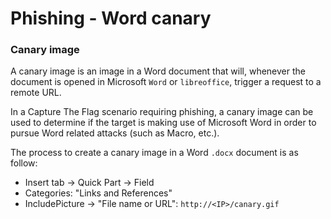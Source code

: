 # Phishing - Word canary

### Canary image

A canary image is an image in a Word document that will, whenever the document
is opened in Microsoft `Word` or `libreoffice`, trigger a request to a remote
URL.

In a Capture The Flag scenario requiring phishing, a canary image can be used
to determine if the target is making use of Microsoft Word in order to pursue
Word related attacks (such as Macro, etc.).

The process to create a canary image in a Word `.docx` document is as follow:
  - Insert tab -> Quick Part -> Field
  - Categories: "Links and References"
  - IncludePicture -> "File name or URL": `http://<IP>/canary.gif`
